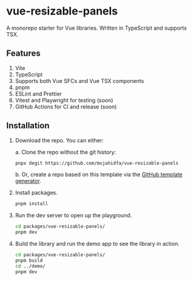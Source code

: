 # vue-resizable-panels

A monorepo starter for Vue libraries. Written in TypeScript and supports TSX.

## Features

1. Vite
2. TypeScript
3. Supports both Vue SFCs and Vue TSX components
4. pnpm
5. ESLint and Prettier
6. Vitest and Playwright for testing (soon)
7. GitHub Actions for CI and release (soon)

## Installation

1. Download the repo. You can either:

   a. Clone the repo without the git history:

   ```sh
   pnpx degit https://github.com/mujahidfa/vue-resizable-panels
   ```

   b. Or, create a repo based on this template via the [GitHub template generator](https://github.com/mujahidfa/vue-resizable-panels/generate).

2. Install packages.

   ```sh
   pnpm install
   ```

3. Run the dev server to open up the playground.

   ```sh
   cd packages/vue-resizable-panels/
   pnpm dev
   ```

4. Build the library and run the demo app to see the library in action.

   ```sh
   cd packages/vue-resizable-panels/
   pnpm build
   cd ../demo/
   pnpm dev
   ```
